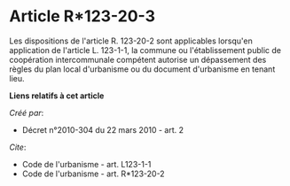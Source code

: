 # Article R*123-20-3

Les dispositions de l'article R. 123-20-2 sont applicables lorsqu'en application de l'article L. 123-1-1, la commune ou
l'établissement public de coopération intercommunale compétent autorise un dépassement des règles du plan local d'urbanisme
ou du document d'urbanisme en tenant lieu.

**Liens relatifs à cet article**

_Créé par_:

  - Décret n°2010-304 du 22 mars 2010 - art. 2

_Cite_:

  - Code de l'urbanisme - art. L123-1-1
  - Code de l'urbanisme - art. R*123-20-2

